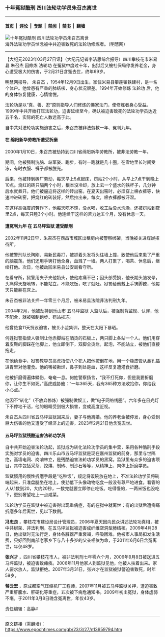 ### 十年冤狱酷刑 四川法轮功学员朱召杰离世

---

#### [首页](../../../..?n13959794) &nbsp;|&nbsp; [评论](../../../../../epoch-comment?n13959794) &nbsp;|&nbsp; [专题](../../../../../epoch-special?n13959794) &nbsp;|&nbsp; [禁闻](../../../../../epoch-news?n13959794) &nbsp;|&nbsp; [禁书](../../../../../books?n13959794) &nbsp;|&nbsp; [翻墙](https://github.com/gfw-breaker/nogfw/blob/master/README.md?n13959794)


<div><img alt="十年冤狱酷刑 四川法轮功学员朱召杰离世" class="attachment-djy_600_400 size-djy_600_400 wp-post-image" src="https://i.epochtimes.com/assets/uploads/2021/08/id13163812-f5aa232ab8f9ced77252eea223938351-600x400.jpg"/>
<div class="caption">
 海外法轮功学员悼念被中共迫害致死的法轮功修炼者。（明慧网）
</div></div><hr/><div class="post_content" id="artbody" itemprop="articleBody">
 <!-- article content begin -->
 <p>
  【大纪元2023年03月27日讯】（大纪元记者李洁思综合报导）四川攀枝花市米易县
  <ok href="https://www.epochtimes.com/gb/tag/%E6%9C%B1%E5%8F%AC%E6%9D%B0.html">
   朱召杰
  </ok>
  因修炼
  <ok href="https://www.epochtimes.com/gb/tag/%E6%B3%95%E8%BD%AE%E5%8A%9F.html">
   法轮功
  </ok>
  在冤狱中度过十年，出狱后又被社保局停发养老金，身心遭受极大的伤害，于2月21日含冤去世，终年69岁。
 </p>
 <p>
  明慧网报导，
  <ok href="https://www.epochtimes.com/gb/tag/%E6%9C%B1%E5%8F%AC%E6%9D%B0.html">
   朱召杰
  </ok>
  ，1954年12月9日出生，家住米易县攀莲镇铁建村，是一名个体户。他曾患有严重的肺结核，身心状况很差。1994年开始修炼
  <ok href="https://www.epochtimes.com/gb/tag/%E6%B3%95%E8%BD%AE%E5%8A%9F.html">
   法轮功
  </ok>
  后，他的身体恢复健康，心情愉悦。
 </p>
 <p>
  法轮功是以“真、善、忍”原则指导人们修炼的佛家法门，使修炼者身心受益。1999年中共开始打压法轮功，迫害延续至今，确认被迫害致死的法轮功学员达近五千名，实际的死亡人数远高于此。
 </p>
 <p>
  自中共对法轮功实施迫害之后，朱召杰被非法劳教一年、冤判九年。
 </p>
 <h4>
  在
  <b>
   绵阳新华劳教所遭受折磨
  </b>
 </h4>
 <p>
  2000年1月10日，朱召杰被劫持到四川省绵阳新华劳教所，被非法劳教一年。
 </p>
 <p>
  期间，他被强制洗脑、站军姿、跑步，有时一跑就是几十圈，在雪地里长时间受冻，有时衣服、裤子都被脱光。
 </p>
 <p>
  后来，他被转到砖厂劳动，每天早上5点起床，罚站2个小时，从早上7点干到晚上10点。烧红的砖只隔两个小时，根本没冷却，放上去一个盛水的铁杯子，几分钟后水就煮开。他们被逼迫将这样的砖出窑。在夏天出窑时，必须穿上棉衣裤等，快速冲进砖窑，把烧红的砖装好，然后拉出来。每次，棉衣裤都被汗湿。
 </p>
 <p>
  在这样高强度的劳作下，他每天吃不饱，没水喝，收工后没水洗澡，还被罚站到夜里2点，每天只睡3个小时。他连续干这样的苦力达五个月，没有休息一天。
 </p>
 <h4>
  遭冤判九年 在
  <b>
   <ok href="https://www.epochtimes.com/gb/tag/%E4%BA%94%E9%A9%AC%E5%9D%AA%E7%9B%91%E7%8B%B1.html">
    五马坪监狱
   </ok>
   遭受酷刑
  </b>
 </h4>
 <p>
  2002年11月2日早，朱召杰在西昌市城区出租房内被警察绑架，当晚被关进煤炭招待所。
 </p>
 <p>
  他被警刑队长陶刚、易新民毒打，被抓着头发将头往墙上撞，致使他后来患了严重的脑震荡。他们还用手铐打他全身，血溅了一墙。两人打累了，喝茶、休息后，继续打他。次日，他被劫回米易县公安局看守所。
 </p>
 <p>
  在看守所，狱警用夹子夹他奶头，使他疼痛不已；因头部受损，他长期头脑发晕，头痛得天旋地转，不能站立，不能吃饭，吃了就吐。狱警给他戴上手铐脚镣，他每天只能躺在床上。
 </p>
 <p>
  朱召杰被非法关押一年零三个月后，被米易县法院非法判刑九年。
 </p>
 <p>
  2004年2月，他被劫持到乐山市
  <ok href="https://www.epochtimes.com/gb/tag/%E4%BA%94%E9%A9%AC%E5%9D%AA%E7%9B%91%E7%8B%B1.html">
   五马坪监狱
  </ok>
  入监队后，被强制背监规、认罪，他不配合，就被强制跑步、罚站挨冻。
 </p>
 <p>
  他曾绝食11天抗议迫害，被关小监集训，整天在太阳下暴晒。
 </p>
 <p>
  何姓狱警指使人强制让他赤脚站在晒烫的石板上，两只脚上各站一个人。他们用穿着皮鞋的脚踩在他脚上，他立即倒下，双脚全烫烂，起泡，不能站立，被他们直接拖走。
 </p>
 <p>
  在他绝食中，狱警教导员高虎指使八个犯人把他按倒在地，用一个橡皮管从鼻孔插进胃里对他灌食。他的嘴被揪烂，鼻子到处是血，这样反复遭灌食折磨。
 </p>
 <p>
  他被折磨得遍体鳞伤，奄奄一息。何姓警察扬言，“我不打死你，但是我要折磨你，让你生不如死。”高虎威胁他：“一年365天，我有365种方法收拾你，你给我小心点。”
 </p>
 <p>
  他因不“转化”（不放弃修炼）被强制做奴工，做“电子网络线圈”。六年多在日光灯下不停地干活，他的眼睛受到极大损害，变成高度近视。
 </p>
 <p>
  朱召杰从四川省五马坪监狱回来后，妻子与他离婚。他的养老金被停发，身心受到巨大伤害的他又遭受了经济上的迫害，2023年2月21日他含冤去世。
 </p>
 <h4>
  五马坪监狱残酷迫害法轮功学员
 </h4>
 <p>
  自中共开始迫害法轮功起，监狱成为转化法轮功学员的集中营，采用各种酷刑手段实施对学员的迫害。四川乐山市五马坪监狱是现在嘉州监狱的前身，那里与世隔绝，高墙电网、岗哨林立，是残酷迫害法轮功学员的黑窝。监狱里有众多的迫害项目，其中包括采茶、挖煤、制砖、制沙石等等，从精神上、肉体上折磨学员。
 </p>
 <p>
  监狱惯用的慢性折磨手段是“吃秒饭”，规定将饭碗放在地上，不准法轮功学员将碗端起来，只准盘腿坐在地上，使劲低下头像动物吃食一般没有尊严地进食。看管的人从1数到20，大约20秒，一数完就要立即停止吃饭。吃得慢的，一两米饭也没吃下，更别奢望吃上一点咸菜。
 </p>
 <p>
  法轮功学员在监狱中被迫害得出现重病症，有的在狱中就离世；有的出狱后遭病痛折磨多年后离世，见以下数例。
 </p>
 <p>
  <strong>
   冯忠良
  </strong>
  ，攀枝花市建设局设计管理员，2006年夏天因向民众讲述法轮功真相，被中共绑架、非法判刑，在五马坪监狱被迫害成纤维空洞型肺结核。2009年4月28日，他出狱时无法行走，身体各脏器严重衰竭，呼吸困难。他被市人事局扣发生活费，只好回到南部老家乡下与八十多岁的父亲相依为命，于2011年6月6日含冤离世，年仅48岁。
 </p>
 <p>
  <strong>
   张兴才
  </strong>
  ，四川省攀枝花市人，被非法判刑七年零六个月，2006年9月8日被送进五马坪监狱，被迫害致瘫痪。2006年11月他家人到监狱见他，他被人扶着出来。家人要求放人，监狱拒绝。2007年3月31日，张兴才在监狱被狱警迫害致死，时年59岁。
 </p>
 <p>
  <strong>
   蒋云宏
  </strong>
  ，原成都空气压缩机厂工程师，2007年11月被五马坪监狱关押，遭迫害致严重肝腹水、肝硬化等重症，五次被下病危通知书。2009年初出冤狱，身体虚弱不堪，于2011年3月8日晚含冤离世，年仅43岁。
 </p>
 <p>
  责任编辑：高静#
 </p>
 <!-- article content end -->
 <div id="below_article_ad">
 </div>
</div>


---

原文链接（需翻墙）：https://www.epochtimes.com/gb/23/3/27/n13959794.htm